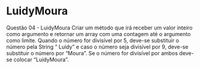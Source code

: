 # LuidyMoura
Questão 04 - LuidyMoura Criar um método que irá receber um valor inteiro como argumento e retornar um array com uma contagem até o argumento como limite.  Quando o número for divisível por 5, deve-se substituir o número pela String “ Luidy” e caso o número seja divisível por 9, deve-se substituir o número por  “Moura”. Se o número for divisível por ambos deve-se colocar “LuidyMoura”.
